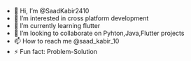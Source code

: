 - 👋 Hi, I’m @SaadKabir2410
- 👀 I’m interested in cross platform development
- 🌱 I’m currently learning flutter
- 💞️ I’m looking to collaborate on Pyhton,Java,Flutter projects
- 📫 How to reach me @saad_kabir_10
- ⚡ Fun fact: Problem-Solution

<!---
SaadKabir2410/SaadKabir2410 is a ✨ special ✨ repository because its `README.md` (this file) appears on your GitHub profile.
You can click the Preview link to take a look at your changes.
--->
